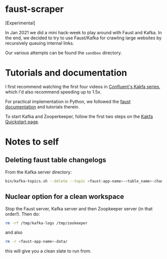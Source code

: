 # faust-scraper
[Experimental] 

In Jan 2021 we did a mini hack-week to play around with Faust and Kafka. In the end, we decided to try to use Faust/Kafka for crawling large websites by recursively queuing internal links.

Our various attempts can be found the `sandbox` directory.

# Tutorials and documentation

I first recommend watching the first four videos in [Confluent's Kakfa series](https://www.youtube.com/watch?v=Z3JKCLG3VP4&feature=emb_logo), which I'd also recommend speeding up to 1.5x.

For practical implementation in Python, we followed the [faust documentation](https://faust.readthedocs.io/en/latest/index.html) and tutorials therein.

To start Kafka and Zooperkeeper, follow the first two steps on the [Kakfa Quickstart page](https://kafka.apache.org/quickstart#quickstart_download).

# Notes to self

## Deleting faust table changelogs

From the Kafka server directory:

```bash
bin/kafka-topics.sh --delete --topic <faust-app-name>-<table_name>-changelog --bootstrap-servelocalhost:9092
```

## Nuclear option for a clean workspace

Stop the Faust server, Kafka server and then Zoopkeeper server (in that order!). Then do:

```bash
rm -rf /tmp/kafka-logs /tmp/zookeeper
```

and also

```bash
rm -r <faust-app-name>-data/
```

this will give you a clean slate to run from.
